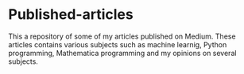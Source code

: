 # Published-articles
This a repository of some of my articles published on Medium. These articles contains various subjects such as
machine learnig, Python programming, Mathematica programming and my opinions on several subjects.
